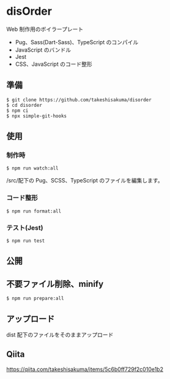 # disOrder

Web 制作用のボイラープレート

- Pug、Sass(Dart-Sass)、TypeScript のコンパイル
- JavaScript のバンドル
- Jest
- CSS、JavaScript のコード整形

## 準備

```
$ git clone https://github.com/takeshisakuma/disorder
$ cd disorder
$ npm ci
$ npx simple-git-hooks
```

## 使用

### 制作時

```
$ npm run watch:all
```

/src/配下の Pug、SCSS、TypeScript のファイルを編集します。

### コード整形

```
$ npm run format:all
```

### テスト(Jest)

```
$ npm run test
```

## 公開

## 不要ファイル削除、minify

```
$ npm run prepare:all
```

## アップロード

dist 配下のファイルをそのままアップロード

## Qiita

https://qiita.com/takeshisakuma/items/5c6b0ff729f2c010e1b2

